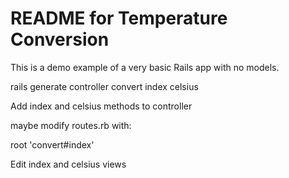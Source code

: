 # README for Temperature Conversion

This is a demo example of a very basic Rails app with no models.

rails generate controller convert index celsius

Add index and celsius methods to controller

maybe modify routes.rb with:

root 'convert#index'

Edit index and celsius views

